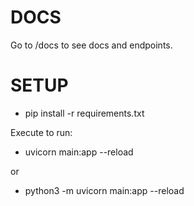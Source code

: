 # DOCS

Go to /docs to see docs and endpoints.

# SETUP

- pip install -r requirements.txt

Execute to run:

- uvicorn main:app --reload

or

- python3 -m uvicorn main:app --reload
